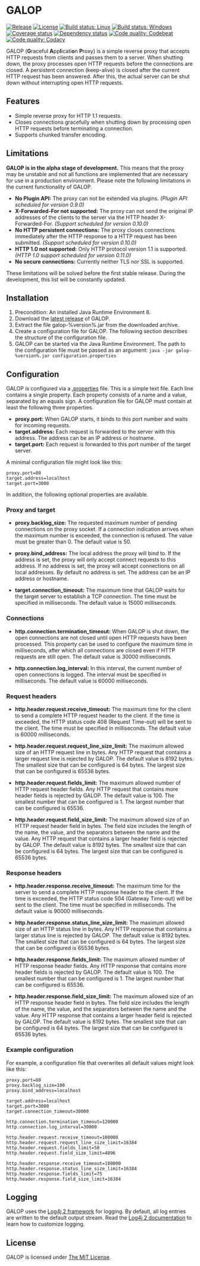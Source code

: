 # GALOP

[![Release](https://img.shields.io/github/release/galop-proxy/galop.svg)](https://github.com/galop-proxy/galop/releases)
[![License](https://img.shields.io/github/license/galop-proxy/galop.svg)](https://github.com/galop-proxy/galop/blob/master/LICENSE)
[![Build status: Linux](https://travis-ci.org/galop-proxy/galop.svg?branch=master)](https://travis-ci.org/galop-proxy/galop)
[![Build status: Windows](https://ci.appveyor.com/api/projects/status/pab8i233g8ups6ei/branch/master?svg=true)](https://ci.appveyor.com/project/SebastianSchmidt/galop/branch/master)
[![Coverage status](https://coveralls.io/repos/github/galop-proxy/galop/badge.svg?branch=master)](https://coveralls.io/github/galop-proxy/galop?branch=master)
[![Dependency status](https://www.versioneye.com/user/projects/590cf5e39e070f0038ec764e/badge.svg)](https://www.versioneye.com/user/projects/590cf5e39e070f0038ec764e)
[![Code quality: Codebeat](https://codebeat.co/badges/e829bef3-a2dd-4a3a-8aa8-91465fc1214b)](https://codebeat.co/projects/github-com-galop-proxy-galop-master)
[![Code quality: Codacy](https://api.codacy.com/project/badge/Grade/2e7f37da8cfe481fa7cd928433c3fd35)](https://www.codacy.com/app/SebastianSchmidt/galop?utm_source=github.com&amp;utm_medium=referral&amp;utm_content=galop-proxy/galop&amp;utm_campaign=Badge_Grade)

GALOP (**G**raceful **A**pp**l**icati**o**n **P**roxy) is a simple reverse
proxy that accepts HTTP requests from clients and passes them to a server.
When shutting down, the proxy processes open HTTP requests before the
connections are closed. A persistent connection (keep-alive) is closed after
the current HTTP request has been answered. After this, the actual server can
be shut down without interrupting open HTTP requests.


## Features

- Simple reverse proxy for HTTP 1.1 requests.
- Closes connections gracefully when shutting down by processing open HTTP
  requests before terminating a connection.
- Supports chunked transfer encoding.


## Limitations

**GALOP is in the alpha stage of development.** This means that the proxy may
be unstable and not all functions are implemented that are necessary for use in
a production environment. Please note the following limitations in the current
functionality of GALOP.

- **No Plugin API:** The proxy can not be extended via plugins.
  *(Plugin API scheduled for version 0.9.0)*
- **X-Forwarded-For not supported:** The proxy can not send the original
  IP addresses of the clients to the server via the HTTP header X-Forwarded-For.
  *(Support scheduled for version 0.10.0)*
- **No HTTP persistent connections:** The proxy closes connections
  immediately after the HTTP response to a HTTP request has been submitted.
  *(Support scheduled for version 0.10.0)*
- **HTTP 1.0 not supported:** Only HTTP protocol version 1.1 is supported.
  *(HTTP 1.0 support scheduled for version 0.11.0)*
- **No secure connections:** Currently neither TLS nor SSL is supported.

These limitations will be solved before the first stable release.
During the development, this list will be constantly updated.


## Installation

1. Precondition: An installed Java Runtime Environment 8.
2. Download the
   [latest release](https://github.com/galop-proxy/galop/releases/latest)
   of GALOP.
3. Extract the file galop-%version%.jar from the downloaded archive.
4. Create a configuration file for GALOP.
   The following section describes the structure of the configuration file.
5. GALOP can be started via the Java Runtime Environment.
   The path to the configuration file must be passed as an argument:
   `java -jar galop-%version%.jar configuration.properties`


## Configuration

GALOP is configured via a [.properties](https://en.wikipedia.org/wiki/.properties)
file. This is a simple text file. Each line contains a single property.
Each property consists of a name and a value, separated by an equals sign.
A configuration file for GALOP must contain at least the following three
properties.

- **proxy.port:**
  When GALOP starts, it binds to this port number and waits for incoming requests.
- **target.address:**
  Each request is forwarded to the server with this address.
  The address can be an IP address or hostname.
- **target.port:**
  Each request is forwarded to this port number of the target server.

A minimal configuration file might look like this:

```
proxy.port=80
target.address=localhost
target.port=3000
```

In addition, the following optional properties are available.


### Proxy and target

- **proxy.backlog_size:**
  The requested maximum number of pending connections on the proxy socket.
  If a connection indication arrives when the maximum number is exceeded,
  the connection is refused. The value must be greater than 0. The default
  value is 50.

- **proxy.bind_address:**
  The local address the proxy will bind to. If the address is set, the proxy
  will only accept connect requests to this address. If no address is set, the
  proxy will accept connections on all local addresses. By default no address
  is set. The address can be an IP address or hostname.

- **target.connection_timeout:**
  The maximum time that GALOP waits for the target server to establish a TCP
  connection. The time must be specified in milliseconds. The default value is
  15000 milliseconds.


### Connections

- **http.connection.termination_timeout:**
  When GALOP is shut down, the open connections are not closed until open HTTP
  requests have been processed. This property can be used to configure the
  maximum time in milliseconds, after which all connections are closed even if
  HTTP requests are still open. The default value is 30000 milliseconds.

- **http.connection.log_interval:**
  In this interval, the current number of open connections is logged. The
  interval must be specified in milliseconds. The default value is 60000
  milliseconds.


### Request headers

- **http.header.request.receive_timeout:**
  The maximum time for the client to send a complete HTTP request header to the
  client. If the time is exceeded, the HTTP status code 408 (Request Time-out)
  will be sent to the client. The time must be specified in milliseconds.
  The default value is 60000 milliseconds.

- **http.header.request.request_line_size_limit:**
  The maximum allowed size of an HTTP request line in bytes. Any HTTP request
  that contains a larger request line is rejected by GALOP. The default value
  is 8192 bytes. The smallest size that can be configured is 64 bytes. The
  largest size that can be configured is 65536 bytes.

- **http.header.request.fields_limit:**
  The maximum allowed number of HTTP request header fields. Any HTTP request
  that contains more header fields is rejected by GALOP. The default value
  is 100. The smallest number that can be configured is 1. The largest number
  that can be configured is 65536.

- **http.header.request.field_size_limit:** The maximum allowed size of an HTTP
  request header field in bytes. The field size includes the length of the name,
  the value, and the separators between the name and the value. Any HTTP request
  that contains a larger header field is rejected by GALOP. The default value is
  8192 bytes. The smallest size that can be configured is 64 bytes. The largest
  size that can be configured is 65536 bytes.


### Response headers

- **http.header.response.receive_timeout:**
  The maximum time for the server to send a complete HTTP response header to
  the client. If the time is exceeded, the HTTP status code
  504 (Gateway Time-out) will be sent to the client. The time must be specified
  in milliseconds. The default value is 90000 milliseconds.

- **http.header.response.status_line_size_limit:**
  The maximum allowed size of an HTTP status line in bytes. Any HTTP response
  that contains a larger status line is rejected by GALOP. The default value is
  8192 bytes. The smallest size that can be configured is 64 bytes. The largest
  size that can be configured is 65536 bytes.

- **http.header.response.fields_limit:**
  The maximum allowed number of HTTP response header fields. Any HTTP response
  that contains more header fields is rejected by GALOP. The default value
  is 100. The smallest number that can be configured is 1. The largest number
  that can be configured is 65536.

- **http.header.response.field_size_limit:**
  The maximum allowed size of an HTTP response header field in bytes. The field
  size includes the length of the name, the value, and the separators between
  the name and the value. Any HTTP response that contains a larger header field
  is rejected by GALOP. The default value is 8192 bytes. The smallest size that
  can be configured is 64 bytes. The largest size that can be configured is
  65536 bytes.


### Example configuration

For example, a configuration file that overwrites all default values might
look like this:

```
proxy.port=80
proxy.backlog_size=100
proxy.bind_address=localhost

target.address=localhost
target.port=3000
target.connection_timeout=30000

http.connection.termination_timeout=120000
http.connection.log_interval=30000

http.header.request.receive_timeout=100000
http.header.request.request_line_size_limit=16384
http.header.request.fields_limit=50
http.header.request.field_size_limit=4096

http.header.response.receive_timeout=180000
http.header.response.status_line_size_limit=16384
http.header.response.fields_limit=75
http.header.response.field_size_limit=16384
```


## Logging

GALOP uses the [Log4j 2 framework](https://logging.apache.org/log4j/2.0/) for
logging. By default, all log entries are written to the default output stream.
Read the [Log4j 2 documentation](https://logging.apache.org/log4j/2.0/manual/configuration.html)
to learn how to customize logging.


## License

GALOP is licensed under [The MIT License](https://opensource.org/licenses/MIT).

